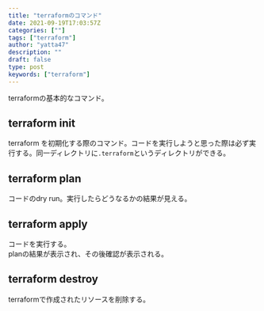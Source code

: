 ```yaml
---
title: "terraformのコマンド"
date: 2021-09-19T17:03:57Z
categories: [""]
tags: ["terraform"]
author: "yatta47"
description: ""
draft: false
type: post
keywords: ["terraform"]
---
```


terraformの基本的なコマンド。

## terraform init

terraform を初期化する際のコマンド。コードを実行しようと思った際は必ず実行する。同一ディレクトリに`.terraform`というディレクトリができる。

## terraform plan

コードのdry run。実行したらどうなるかの結果が見える。

## terraform apply

コードを実行する。  
planの結果が表示され、その後確認が表示される。

## terraform destroy

terraformで作成されたリソースを削除する。
